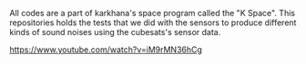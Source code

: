 
All codes are a part of karkhana's space program called the "K Space". This repositories holds the tests that we did with the sensors to produce different kinds of sound noises using the cubesats's sensor data.


https://www.youtube.com/watch?v=iM9rMN36hCg

